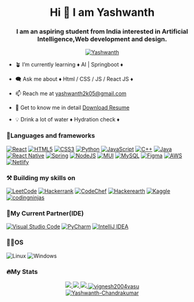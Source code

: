 <html>
  <body>
    <h1 align="center">Hi 👋 I am Yashwanth</h1>
    <h3 align="center">I am an aspiring student from India interested in Artificial Intelligence,Web development and design.</h3>
    <p align="center"> <a href="https://www.linkedin.com/in/yashwanth-chandrakumar-948520255/" target="_blank"><img src="https://img.shields.io/badge/LinkedIn-0077B5?style=for-the-badge&logo=linkedin&logoColor=white" alt="Yashwanth" /></a> </p>

- 🪴 I’m currently learning ♦️ AI | Springboot ♦️

- 🗨️ Ask me about ♦️ Html / CSS / JS / React JS ♦️

- 📫 Reach me at yashwanth2k05@gmail.com

- 📜 Get to know me in detail [Download Resume](https://github.com/Yashwanth-Chandrakumar/Yashwanth-Portfolio.github.io/blob/main/assets/Yashwanth%20Resume.pdf)

- 💡 Drink a lot of water ♦️ Hydration check ♦️
<h3 align-"left">📜Languages and frameworks</h3>

[![React](https://img.shields.io/badge/react-black?style=for-the-badge&logo=react)](https://github.com/Yashwanth-Chandrakumar)
[![HTML5](https://img.shields.io/badge/html5-black?style=for-the-badge&logo=html5)](https://github.com/Yashwanth-Chandrakumar)
[![CSS3](https://img.shields.io/badge/css3-black?style=for-the-badge&logo=css3)](https://github.com/Yashwanth-Chandrakumar)
[![Python](https://img.shields.io/badge/python-black?style=for-the-badge&logo=python)](https://github.com/Yashwanth-Chandrakumar)
[![JavaScript](https://img.shields.io/badge/javascript-black?style=for-the-badge&logo=javascript)](https://github.com/Yashwanth-Chandrakumar)
[![C++](https://img.shields.io/badge/c++-black?style=for-the-badge&logo=cplusplus)](https://github.com/Yashwanth-Chandrakumar)
[![Java](https://img.shields.io/badge/Java-black?style=for-the-badge&logo=openjdk)](https://github.com/Yashwanth-Chandrakumar)
[![React Native](https://img.shields.io/badge/React_Native-black?style=for-the-badge&logo=react)](https://github.com/Yashwanth-Chandrakumar)
[![Spring](https://img.shields.io/badge/spring-black.svg?style=for-the-badge&logo=spring&logoColor=white)](https://github.com/Yashwanth-Chandrakumar)
[![NodeJS](https://img.shields.io/badge/node.js-black?style=for-the-badge&logo=node.js&logoColor=white)](https://github.com/Yashwanth-Chandrakumar)
[![MUI](https://img.shields.io/badge/MUI-black.svg?style=for-the-badge&logo=mui&logoColor=white)](https://github.com/Yashwanth-Chandrakumar)
[![MySQL](https://img.shields.io/badge/mysql-black.svg?style=for-the-badge&logo=mysql&logoColor=white)](https://github.com/Yashwanth-Chandrakumar)
[![Figma](https://img.shields.io/badge/figma-black.svg?style=for-the-badge&logo=figma&logoColor=white)](https://github.com/Yashwanth-Chandrakumar)
[![AWS](https://img.shields.io/badge/AWS-black.svg?style=for-the-badge&logo=amazon-aws&logoColor=white)](https://github.com/Yashwanth-Chandrakumar)
[![Netlify](https://img.shields.io/badge/netlify-black.svg?style=for-the-badge&logo=netlify&logoColor=#00C7B7)](https://github.com/Yashwanth-Chandrakumar)

<h3 align-"left">⚒️ Building my skills on</h3>

[![LeetCode](https://img.shields.io/badge/LeetCode-black?style=for-the-badge&logo=LeetCode&logoColor=#d16c06)](https://leetcode.com/yashwanth_sc/)
[![Hackerrank](https://img.shields.io/badge/-Hackerrank-black?style=for-the-badge&logo=HackerRank&logoColor=white)](https://www.hackerrank.com/profile/yashwanth2k05)
[![CodeChef](https://img.shields.io/badge/CodeChef-black.svg?style=for-the-badge&logo=CodeChef&logoColor=white)](https://www.codechef.com/users/yashwanthsc)
[![Hackerearth](https://img.shields.io/badge/HackerEarth-black.svg?&style=for-the-badge&logo=HackerEarth&logoColor=Blue)](https://github.com/Yashwanth-Chandrakumar)
[![Kaggle](https://img.shields.io/badge/Kaggle-black?style=for-the-badge&logo=kaggle&logoColor=white)](https://github.com/Yashwanth-Chandrakumar)
[![codingninjas](https://img.shields.io/badge/coding%20ninjas-black?style=for-the-badge&logo=codingninjas&logoColor=white)](https://www.codingninjas.com/studio/profile/YashwanthSC)

<h3 align-"left">🤝My Current Partner(IDE)</h3>

[![Visual Studio Code](https://img.shields.io/badge/Visual%20Studio%20Code-black.svg?style=for-the-badge&logo=visual-studio-code&logoColor=white)](https://github.com/Yashwanth-Chandrakumar)
[![PyCharm](https://img.shields.io/badge/pycharm-black?style=for-the-badge&logo=pycharm&logoColor=black&color=black&labelColor=green)](https://github.com/Yashwanth-Chandrakumar)
[![IntelliJ IDEA](https://img.shields.io/badge/IntelliJIDEA-black.svg?style=for-the-badge&logo=intellij-idea&logoColor=white)](https://github.com/Yashwanth-Chandrakumar)

<h3 align-"left">🧑‍💻OS</h3>

![Linux](https://img.shields.io/badge/linux-black?style=for-the-badge&logo=Linux)
![Windows](https://img.shields.io/badge/Windows-black?style=for-the-badge&logo=Windows)

<h3 align-"left">🔥My Stats</h3>
<p align="center">
  <a href="https://github.com/Yashwanth-Chandrakumar">
    <img src="http://github-profile-summary-cards.vercel.app/api/cards/profile-details?username=Yashwanth-Chandrakumar&theme=transparent" />
  </a>
  <a href="https://github.com/Yashwanth-Chandrakumar">
    <img src="https://github-readme-streak-stats.herokuapp.com/?user=Yashwanth-Chandrakumar&hide_border=true&card_width=338&theme=dark" />
  </a>
  <a href="https://github.com/Yashwanth-Chandrakumar">
    <img src="http://github-profile-summary-cards.vercel.app/api/cards/stats?username=Yashwanth-Chandrakumar&theme=dark" />
  </a>
  <a href="https://github.com/Yashwanth-Chandrakumar">
<img align="center" src="https://github-readme-stats.vercel.app/api?username=Yashwanth-Chandrakumar&show_icons=true&locale=en&theme=dark" alt="vignesh2004vasu" />
  </a>
<br>
<a href="https://github.com/Yashwanth-Chandrakumar">
<img align="center" src="https://github-readme-stats.vercel.app/api/top-langs?username=Yashwanth-Chandrakumar&show_icons=true&locale=en&theme=dark&layout=compact" alt="Yashwanth-Chandrakumar">
</a>
